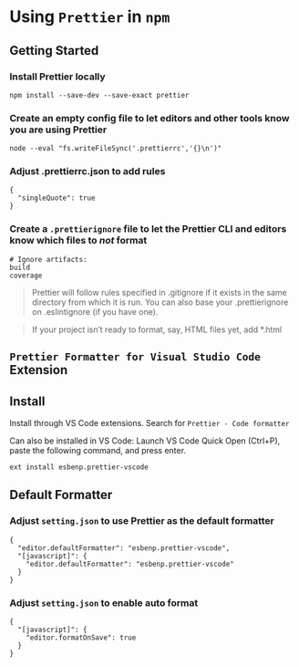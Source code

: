 # Using `Prettier` in `npm`

## Getting Started

### Install Prettier locally

```
npm install --save-dev --save-exact prettier
```

### Create an empty config file to let editors and other tools know you are using Prettier

```
node --eval "fs.writeFileSync('.prettierrc','{}\n')"
```

### Adjust .prettierrc.json to add rules

```
{
  "singleQuote": true
}
```

### Create a `.prettierignore` file to let the Prettier CLI and editors know which files to **_not_** format

```
# Ignore artifacts:
build
coverage
```

> Prettier will follow rules specified in .gitignore if it exists in the same directory from which it is run. You can also base your .prettierignore on .eslintignore (if you have one).

> If your project isn’t ready to format, say, HTML files yet, add \*.html

## `Prettier Formatter for Visual Studio Code` Extension

## Install

Install through VS Code extensions. Search for `Prettier - Code formatter`

Can also be installed in VS Code: Launch VS Code Quick Open (Ctrl+P), paste the following command, and press enter.

```
ext install esbenp.prettier-vscode
```

## Default Formatter

### Adjust `setting.json` to use Prettier as the default formatter

```
{
  "editor.defaultFormatter": "esbenp.prettier-vscode",
  "[javascript]": {
    "editor.defaultFormatter": "esbenp.prettier-vscode"
  }
}
```

### Adjust `setting.json` to enable auto format

```
{
  "[javascript]": {
    "editor.formatOnSave": true
  }
}
```
